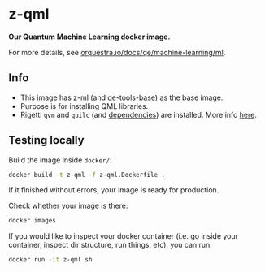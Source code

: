 # z-qml

**Our Quantum Machine Learning docker image.**

For more details, see [orquestra.io/docs/qe/machine-learning/ml](https://www.orquestra.io/docs/qe/machine-learning/ml).

## Info

* This image has [z-ml](https://github.com/zapatacomputing/z-ml) (and [qe-tools-base](https://github.com/zapatacomputing/qe-tools/blob/master/docker/qe-tools-base.Dockerfile)) as the base image.
* Purpose is for installing QML libraries.
* Rigetti `qvm` and `quilc` (and [dependencies](http://docs.rigetti.com/en/stable/start.html)) are installed. More info [here](https://github.com/rigetti/qvm).

## Testing locally

Build the image inside `docker/`:

```bash
docker build -t z-qml -f z-qml.Dockerfile .
```
If it finished without errors, your image is ready for production.

Check whether your image is there:

```bash
docker images
```

If you would like to inspect your docker container (i.e. go inside your container, inspect dir structure, run things, etc), you can run:

```bash
docker run -it z-qml sh
```
